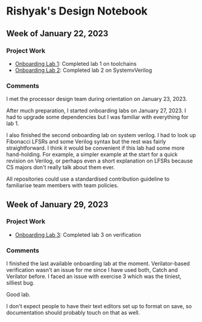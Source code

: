# Rishyak's Design Notebook

## Week of January 22, 2023
### Project Work
- [Onboarding Lab 1](https://github.com/rishyak/potential-computing-machine/tree/main/Labs/1): Completed lab 1 on toolchains
- [Onboarding Lab 2](https://github.com/rishyak/potential-computing-machine/tree/main/Labs/2): Completed lab 2 on SystemvVerilog

### Comments
I met the processor design team during orientation on January 23, 2023. 

After much preparation, I started onboarding labs on January 27, 2023. I had to upgrade some dependencies but I was familiar with everything for lab 1.

I also finished the second onboarding lab on system verilog. I had to look up Fibonacci LFSRs and some Verilog syntax but the rest was fairly straightforward. I think it would be convenient if this lab had some more hand-holding. For example, a simpler example at the start for a quick revision on Verilog, or perhaps even a short explanation on LFSRs because CS majors don't really talk about them ever.

All repositories could use a standardised contribution guideline to familiarise team members with team policies.

## Week of January 29, 2023
### Project Work
- [Onboarding Lab 3](https://github.com/rishyak/potential-computing-machine/tree/main/Labs/3): Completed lab 3 on verification

### Comments
I finished the last available onboarding lab at the moment. Verilator-based verification wasn't an issue for me since I have used both, Catch and Verilator before. I faced an issue with exercise 3 which was the tiniest, silliest bug. 

Good lab. 

I don't expect people to have their text editors set up to format on save, so documentation should probably touch on that as well.
